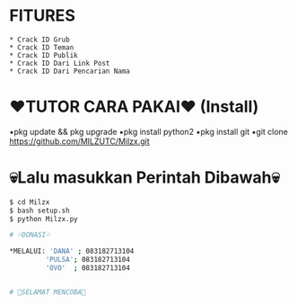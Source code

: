 # FITURES
  ```
* Crack ID Grub
* Crack ID Teman
* Crack ID Publik
* Crack ID Dari Link Post
* Crack ID Dari Pencarian Nama
```

# ❤TUTOR CARA PAKAI❤ (Install)
  ▪pkg update && pkg upgrade
  ▪pkg install python2
  ▪pkg install git
  ▪git clone https://github.com/MILZUTC/Milzx.git

# 💀Lalu masukkan Perintah Dibawah💀

  ```bash
  $ cd Milzx
  $ bash setup.sh
  $ python Milzx.py

# 💦DONASI💦

 *MELALUI: 'DANA' ; 083182713104
           'PULSA'; 083182713104
           'OVO'  ; 083182713104


# 💓SELAMAT MENCOBA💓
